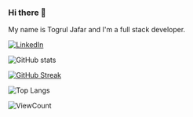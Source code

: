 ### Hi there 👋
My name is Togrul Jafar and I'm a full stack developer.

[![LinkedIn](https://img.shields.io/badge/LinkedIn-togruljafar-informational?style=flat-square&logo=linkedin&logoColor=white)](https://www.linkedin.com/in/togruljafar/)

![GitHub stats](https://github-readme-stats.vercel.app/api?username=togruljafar&show_icons=true&hide_title=true&count_private=true&include_all_commits=true&count_private=true&theme=gotham)

[![GitHub Streak](https://github-readme-streak-stats.herokuapp.com/?user=DenverCoder1&theme=dark)](https://git.io/streak-stats)

![Top Langs](https://github-readme-stats.vercel.app/api/top-langs/?username=togruljafar&layout=compact&theme=gotham&custom_title=Statistics)  

![ViewCount](https://komarev.com/ghpvc/?username=togruljafar&color=1A4730)

<!-- <a href="https://skyline.github.com/togruljafar/2021" title="2021 GitHub Skyline"><img src="https://user-images.githubusercontent.com/26674818/162868221-339ea6d5-d218-4b22-91c8-7045ed31d81e.png" alt="2020 GitHub Skyline" width="50%" /></a> -->

<!-- Github jokes -->
<!-- <img src="https://readme-jokes.vercel.app/api?hideBorder&theme=cobalt&qColor=%23944bcc&aColor=%23bbdb51" alt="Jokes Card" /> -->


<!--
**togruljafar/togruljafar** is a ✨ _special_ ✨ repository because its `README.md` (this file) appears on your GitHub profile.

Here are some ideas to get you started:

- 🔭 I’m currently working on ...
- 🌱 I’m currently learning ...
- 👯 I’m looking to collaborate on ...
- 🤔 I’m looking for help with ...
- 💬 Ask me about ...
- 📫 How to reach me: ...
- 😄 Pronouns: ...
- ⚡ Fun fact: ...
-->
